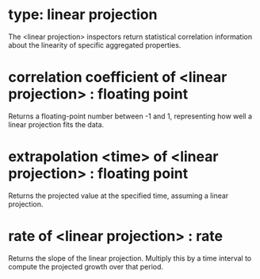 # type: linear projection

The &lt;linear projection&gt; inspectors return statistical correlation information about the linearity of specific aggregated properties.

# correlation coefficient of &lt;linear projection&gt; : floating point

Returns a floating-point number between -1 and 1, representing how well a linear projection fits the data.

# extrapolation &lt;time&gt; of &lt;linear projection&gt; : floating point

Returns the projected value at the specified time, assuming a linear projection.

# rate of &lt;linear projection&gt; : rate

Returns the slope of the linear projection. Multiply this by a time interval to compute the projected growth over that period.
